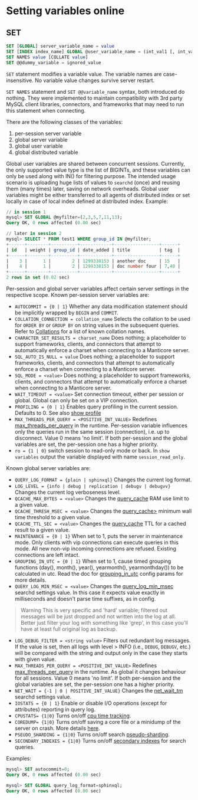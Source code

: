 # Setting variables online

## SET
```sql
SET [GLOBAL] server_variable_name = value
SET [INDEX index_name] GLOBAL @user_variable_name = (int_val1 [, int_val2, ...])
SET NAMES value [COLLATE value]
SET @@dummy_variable = ignored_value
```

`SET` statement modifies a variable value. The variable names are case-insensitive. No variable value changes survive server restart.

`SET NAMES` statement and `SET @@variable_name` syntax, both introduced do nothing. They were implemented to maintain compatibility with 3rd party MySQL client libraries, connectors, and frameworks that may need to run this statement when connecting.

There are the following classes of the variables:

1.  per-session server variable
2.  global server variable
3.  global user variable
4.  global distributed variable

Global user variables are shared between concurrent sessions. Currently, the only supported value type is the list of BIGINTs, and these variables can only be used along with IN() for filtering purpose. The intended usage scenario is uploading huge lists of values to `searchd` (once) and reusing them (many times) later, saving on network overheads. Global user variables might be either transferred to all agents of distributed index or set locally in case of local index defined at distributed index. Example:

```sql
// in session 1
mysql> SET GLOBAL @myfilter=(2,3,5,7,11,13);
Query OK, 0 rows affected (0.00 sec)

// later in session 2
mysql> SELECT * FROM test1 WHERE group_id IN @myfilter;
+------+--------+----------+------------+-----------------+------+
| id   | weight | group_id | date_added | title           | tag  |
+------+--------+----------+------------+-----------------+------+
|    3 |      1 |        2 | 1299338153 | another doc     | 15   |
|    4 |      1 |        2 | 1299338153 | doc number four | 7,40 |
+------+--------+----------+------------+-----------------+------+
2 rows in set (0.02 sec)
```

Per-session and global server variables affect certain server settings in the respective scope. Known per-session server variables are:

*   `AUTOCOMMIT = {0 | 1}` Whether any data modification statement should be implicitly wrapped by `BEGIN` and `COMMIT`.
*   `COLLATION_CONNECTION = collation_name` Selects the collation to be used for `ORDER BY` or `GROUP BY` on string values in the subsequent queries. Refer to [Collations](../Searching/Collations.md) for a list of known collation names.
*   `CHARACTER_SET_RESULTS = charset_name` Does nothing; a placeholder to support frameworks, clients, and connectors that attempt to automatically enforce a charset when connecting to a Manticore server.
*   `SQL_AUTO_IS_NULL = value` Does nothing; a placeholder to support frameworks, clients, and connectors that attempt to automatically enforce a charset when connecting to a Manticore server.
*   `SQL_MODE = <value>` Does nothing; a placeholder to support frameworks, clients, and connectors that attempt to automatically enforce a charset when connecting to a Manticore server.
*   `WAIT_TIMEOUT = <value>` Set connection timeout, either per session or global. Global can only be set on a VIP connection.
*   `PROFILING = {0 | 1}` Enables query profiling in the current session. Defaults to 0. See also [show profile](../Profiling_and_monitoring/Profiling/Query_profile.md)
* `MAX_THREADS_PER_QUERY = <POSITIVE_INT_VALUE>` Redefines [max_threads_per_query](../Server_settings/Searchd.md#max_threads_per_query) in the runtime. Per-session variable influences only the queries run in the same session (connection), i.e. up to disconnect. Value 0 means 'no limit'. If both per-session and the global variables are set, the per-session one has a higher priority.
* `ro = {1 | 0}` switch session to read-only mode or back. In `show variables` output the variable displayed with name `session_read_only`.

Known global server variables are:

* `QUERY_LOG_FORMAT = {plain | sphinxql}` Changes the current log format.
* `LOG_LEVEL = {info | debug | replication | debugv | debugvv}` Changes the current log verboseness level.
* `QCACHE_MAX_BYTES = <value>` Changes the [query_cache](../Searching/Query_cache.md) RAM use limit to a given value.
* `QCACHE_THRESH_MSEC = <value>` Changes the [query_cache>](../Searching/Query_cache.md) minimum wall time threshold to a given value.
* `QCACHE_TTL_SEC = <value>` Changes the [query_cache](../Searching/Query_cache.md) TTL for a cached result to a given value.
* `MAINTENANCE = {0 | 1}` When set to 1, puts the server in maintenance mode. Only clients with vip connections can execute queries in this mode. All new non-vip incoming connections are refused. Existing connections are left intact.
* `GROUPING_IN_UTC = {0 | 1}` When set to 1, cause timed grouping functions (day(), month(), year(), yearmonth(), yearmonthday()) to be calculated in utc. Read the doc for [grouping_in_utc](../Server_settings/Searchd.md) config params for more details.
* `QUERY_LOG_MIN_MSEC = <value>` Changes the [query_log_min_msec](../Server_settings/Searchd.md#query_log_min_msec) searchd settings value. In this case it expects value exactly in milliseconds and doesn't parse time suffixes, as in config.

> Warning
This is very specific and 'hard' variable; filtered out messages will be just dropped and not written into the log at all. Better just filter your log with something like 'grep', in this case you'll have at least full original log as backup.

* `LOG_DEBUG_FILTER = <string value>` Filters out redundant log messages. If the value is set, then all logs with level > INFO (i.e., `DEBUG`, `DEBUGV`, etc.) will be compared with the string and output only in the case they starts with given value.
* `MAX_THREADS_PER_QUERY = <POSITIVE_INT_VALUE>` Redefines [max_threads_per_query](../Server_settings/Searchd.md#max_threads_per_query) in the runtime. As global it changes behaviour for all sessions. Value 0 means 'no limit'. If both per-session and the global variables are set, the per-session one has a higher priority.
* `NET_WAIT = {-1 | 0 | POSITIVE_INT_VALUE}` Changes the [net_wait_tm](../Server_settings/Searchd.md#net_wait_tm) searchd settings value.
* `IOSTATS = {0 | 1}` Enable or disable I/O operations (except for attributes) reporting in query log.
* `CPUSTATS= {1|0}` Turns on/off [cpu time tracking](../Starting_the_server/Manually.md#searchd-command-line-options).
* `COREDUMP= {1|0}` Turns on/off saving a core file or a minidump of the server on crash. More details [here](../Starting_the_server/Manually.md#searchd-command-line-options).
* `PSEUDO_SHARDING = {1|0}` Turns on/off search [pseudo-sharding](../Server_settings/Searchd.md#pseudo_sharding).
* `SECONDARY_INDEXES = {1|0}` Turns on/off [secondary indexes](../Server_settings/Searchd.md#secondary_indexes) for search queries.

Examples:

```sql
mysql> SET autocommit=0;
Query OK, 0 rows affected (0.00 sec)

mysql> SET GLOBAL query_log_format=sphinxql;
Query OK, 0 rows affected (0.00 sec)
```
